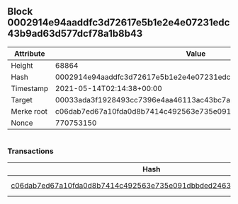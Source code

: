 ## Block 0002914e94aaddfc3d72617e5b1e2e4e07231edc43b9ad63d577dcf78a1b8b43

Attribute | Value
--- | ---
Height | 68864
Hash | 0002914e94aaddfc3d72617e5b1e2e4e07231edc43b9ad63d577dcf78a1b8b43
Timestamp | 2021-05-14T02:14:38+00:00
Target | 00033ada3f1928493cc7396e4aa46113ac43bc7ac52aab5d08e3934913716f64
Merke root | c06dab7ed67a10fda0d8b7414c492563e735e091dbbded24630c8838680d78fd
Nonce | 770753150

```

```

### Transactions

Hash | Amount
--- | ---
[c06dab7ed67a10fda0d8b7414c492563e735e091dbbded24630c8838680d78fd](c06dab7ed67a10fda0d8b7414c492563e735e091dbbded24630c8838680d78fd.md) | 10.00000000 SKEPTI 
